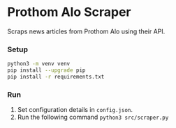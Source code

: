 # Prothom Alo Scraper
Scraps news articles from Prothom Alo using their API.

### Setup
```bash
python3 -m venv venv
pip install --upgrade pip
pip install -r requirements.txt
```

### Run
1. Set configuration details in `config.json`.
2. Run the following command ```python3 src/scraper.py```